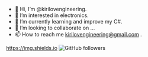 - 👋 Hi, I’m @kirilovengineering.
- 👀 I’m interested in electronics.
- 🌱 I’m currently learning and improve my C#.
- 💞️ I’m looking to collaborate on ...
- 📫 How to reach me kirilovengineering@gmail.com .

<!---
kirilovengineering/kirilovengineering is a ✨ special ✨ repository because its `README.md` (this file) appears on your GitHub profile.
You can click the Preview link to take a look at your changes.
--->


https://img.shields.io
<img alt="GitHub followers" src="https://img.shields.io/github/followers/kirilovengineering?style=social">
